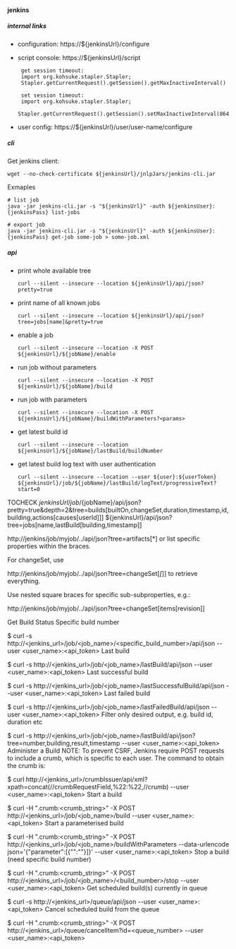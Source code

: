 #### jenkins

##### internal links

 * configuration: https://${jenkinsUrl}/configure
 * script console: https://${jenkinsUrl}/script

        get session timeout:
        import org.kohsuke.stapler.Stapler;
        Stapler.getCurrentRequest().getSession().getMaxInactiveInterval()
        
        set session timeout:
        import org.kohsuke.stapler.Stapler;
        Stapler.getCurrentRequest().getSession().setMaxInactiveInterval(86400)

 * user config: https://${jenkinsUrl}/user/user-name/configure


##### cli

Get jenkins client:

    wget --no-check-certificate ${jenkinsUrl}/jnlpJars/jenkins-cli.jar

Exmaples

    # list job
    java -jar jenkins-cli.jar -s "${jenkinsUrl}" -auth ${jenkinsUser}:{jenkinsPass} list-jobs

    # export job
    java -jar jenkins-cli.jar -s "${jenkinsUrl}" -auth ${jenkinsUser}:{jenkinsPass} get-job some-job > some-job.xml
    

##### api


 * print whole available tree

       curl --silent --insecure --location ${jenkinsUrl}/api/json?pretty=true

 * print name of all known jobs

       curl --silent --insecure --location ${jenkinsUrl}/api/json?tree=jobs[name]&pretty=true

 * enable a job

       curl --silent --insecure --location -X POST ${jenkinsUrl}/${jobName}/enable

 * run job without parameters

       curl --silent --insecure --location -X POST ${jenkinsUrl}/${jobName}/build

 * run job with parameters

       curl --silent --insecure --location -X POST ${jenkinsUrl}/${jobName}/buildWithParameters?<params>

 * get latest build id

       curl --silent --insecure --location ${jenkinsUrl}/${jobName}/lastBuild/buildNumber

 * get latest build log text with user authentication

       curl --silent --insecure --location --user ${user}:${userToken} ${jenkinsUrl}/job/${jobName}/lastBuild/logText/progressiveText?start=0


TOCHECK
${jenkinsUrl}/job/${jobName}/api/json?pretty=true&depth=2&tree=builds[builtOn,changeSet,duration,timestamp,id,building,actions[causes[userId]]]
${jenkinsUrl}/api/json?tree=jobs[name,lastBuild[building,timestamp]]

http://jenkins/job/myjob/../api/json?tree=artifacts[*]
or list specific properties within the braces.

For changeSet, use

http://jenkins/job/myjob/../api/json?tree=changeSet[*[*]]
to retrieve everything.

Use nested square braces for specific sub-subproperties, e.g.:

http://jenkins/job/myjob/../api/json?tree=changeSet[items[revision]]


Get Build Status
Specific build number

$ curl -s http://<jenkins_url>/job/<job_name>/<specific_build_number>/api/json --user <user_name>:<api_token>
Last build

$ curl -s http://<jenkins_url>/job/<job_name>/lastBuild/api/json --user <user_name>:<api_token>
Last successful build

$ curl -s http://<jenkins_url>/job/<job_name>/lastSuccessfulBuild/api/json --user <user_name>:<api_token>
Last failed build

$ curl -s http://<jenkins_url>/job/<job_name>/lastFailedBuild/api/json --user <user_name>:<api_token>
Filter only desired output, e.g. build id, duration etc

$ curl -s http://<jenkins_url>/job/<job_name>/lastBuild/api/json\?tree\=number,building,result,timestamp --user <user_name>:<api_token>
Administer a Build
NOTE: To prevent CSRF, Jenkins require POST requests to include a crumb, which is specific to each user. The command to obtain the crumb is:

$ curl http://<jenkins_url>/crumbIssuer/api/xml\?xpath\=concat\(//crumbRequestField,%22:%22,//crumb\) --user <user_name>:<api_token>
Start a build

$ curl -H ".crumb:<crumb_string>" -X POST http://<jenkins_url>/job/<job_name>/build --user <user_name>:<api_token>
Start a parameterised build

$ curl -H ".crumb:<crumb_string>" -X POST http://<jenkins_url>/job/<job_name>/buildWithParameters --data-urlencode json='{"parameter":[{"<key>":"<value>"}]}' --user <user_name>:<api_token>
Stop a build (need specific build number)

$ curl -H ".crumb:<crumb_string>" -X POST http://<jenkins_url>/job/<job_name>/<build_number>/stop --user <user_name>:<api_token>
Get scheduled build(s) currently in queue

$ curl -s http://<jenkins_url>/queue/api/json --user <user_name>:<api_token>
Cancel scheduled build from the queue

$ curl -H ".crumb:<crumb_string>" -X POST http://<jenkins_url>/queue/cancelItem\?id\=<queue_number> --user <user_name>:<api_token>
